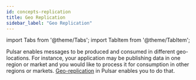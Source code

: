 ```yaml
---
id: concepts-replication
title: Geo Replication
sidebar_label: "Geo Replication"
---
```


import Tabs from '@theme/Tabs';
import TabItem from '@theme/TabItem';


Pulsar enables messages to be produced and consumed in different geo-locations. For instance, your application may be publishing data in one region or market and you would like to process it for consumption in other regions or markets. [Geo-replication](administration-geo) in Pulsar enables you to do that.

